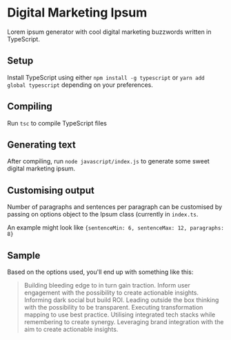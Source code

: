 # Digital Marketing Ipsum

Lorem ipsum generator with cool digital marketing buzzwords written in TypeScript.


## Setup

Install TypeScript using either ```npm install -g typescript``` or ```yarn add global typescript``` depending on your preferences.


## Compiling

Run `tsc` to compile TypeScript files


## Generating text

After compiling, run ```node javascript/index.js``` to generate some sweet digital marketing ipsum. 


## Customising output

Number of paragraphs and sentences per paragraph can be customised by passing on options object to the Ipsum class (currently in ```index.ts```. 

An example might look like ```{sentenceMin: 6, sentenceMax: 12, paragraphs: 8}```

## Sample

Based on the options used, you'll end up with something like this:

>Building bleeding edge to in turn gain traction. Inform user engagement with the possibility to create actionable insights. Informing dark social but build ROI. Leading outside the box thinking with the possibility to be transparent. Executing transformation mapping to use best practice. Utilising integrated tech stacks while remembering to create synergy. Leveraging brand integration with the aim to create actionable insights.
